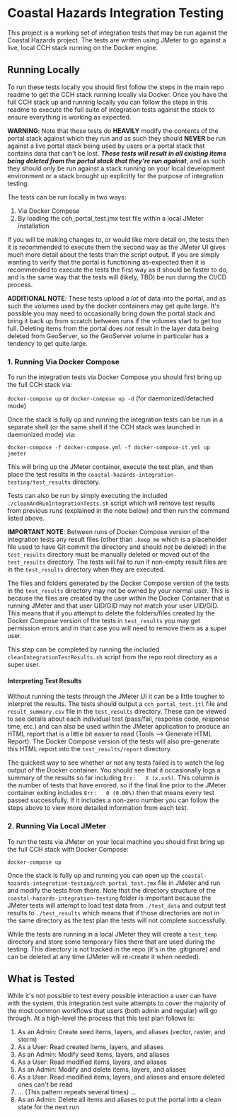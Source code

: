 # Coastal Hazards Integration Testing

This project is a working set of integration tests that may be run against
the Coastal Hazards project. The tests are written using JMeter to go against a live, local CCH
stack running on the Docker engine.

## Running Locally

To run these tests locally you should first follow the steps in the main repo readme to get the CCH stack running locally via Docker. Once you have the full CCH stack up and running locally you can follow the steps in this readme to execute the full suite of integration tests against the stack to ensure everything is working as expected.

**WARNING**: Note that these tests do **HEAVILY** modify the contents of the portal stack against which they run and as such they should **NEVER** be run against a live portal stack being used by users or a portal stack that contains data that can't be lost. _**These tests will result in all existing items being deleted from the portal stack that they're run against**_, and as such they should only be run against a stack running on your local development environment or a stack brought up explicitly for the purpose of integration testing.

The tests can be run locally in two ways:

1. Via Docker Compose
2. By loading the cch_portal_test.jmx test file within a local JMeter installation

If you will be making changes to, or would like more detail on, the tests then it is recommended to execute them the second way as the JMeter UI gives much more detail about the tests than the script output. If you are simply wanting to verify that the portal is functioning as-expected then it is recommended to execute the tests the first way as it should be faster to do, and is the same way that the tests will (likely, TBD) be run during the CI/CD process.

**ADDITIONAL NOTE**: These tests upload a _lot_ of data into the portal, and as such the volumes used by the docker containers may get quite large. It's possible you may need to occasionally bring down the portal stack and bring it back up from scratch between runs if the volumes start to get too full. Deleting items from the portal does _not_ result in the layer data being deleted from GeoServer, so the GeoServer volume in particular has a tendency to get quite large.

### 1. Running Via Docker Compose

To run the integration tests via Docker Compose you should first bring up the full CCH stack via:

`docker-compose up` or `docker-compose up -d` (for daemonized/detached mode)

Once the stack is fully up and running the integration tests can be run in a separate shell (or the same shell if the CCH stack was launched in daemonized mode) via:

`docker-compose -f docker-compose.yml -f docker-compose-it.yml up jmeter`

This will bring up the JMeter container, execute the test plan, and then place the test results in the `coastal-hazards-integration-testing/test_results` directory.

Tests can also be run by simply executing the included `./cleanAndRunIntegrationTests.sh` script which will remove test results from previous runs (explained in the note below) and then run the command listed above.

**IMPORTANT NOTE**: Between runs of Docker Compose version of the integration tests any result files (other than `.keep_me` which is a placeholder file used to have Git commit the directory and should _not_ be deleted) in the `test_results` directory must be manually deleted or moved out of the `test_results` directory. The tests will fail to run if non-empty result files are in the `test_results` directory when they are executed.

The files and folders generated by the Docker Compose version of the tests in the `test_results` directory may not be owned by your normal user. This is because the files are created by the user within the Docker Container that is running JMeter and that user UID/GID may not match your user UID/GID. This means that if you attempt to delete the folders/files created by the Docker Compose version of the tests in `test_results` you may get permission errors and in that case you will need to remove them as a super user.

This step can be completed by running the included `cleanIntegrationTestResults.sh` script from the repo root directory as a super user.

#### Interpreting Test Results

Without running the tests through the JMeter UI it can be a little tougher to interpret the results. The tests should output a `cch_portal_test.jtl` file and `result_summary.csv` file in the `test_results` directory. These can be viewed to see details about each individual test (pass/fail, response code, response time, etc.) and can also be used within the JMeter application to produce an HTML report that is a little bit easier to read (Tools --> Generate HTML Report). The Docker Compose version of the tests will also pre-generate this HTML report into the `test_results/report` directory.

The quickest way to see whether or not any tests failed is to watch the log output of the Docker container. You should see that it occasionally logs a summary of the results so far including `Err:   X (x.xx%)`. This column is the number of tests that have errored, so if the final line prior to the JMeter container exiting includes `Err:   0 (0.00%)` then that means every test passed successfully. If it includes a non-zero number you can follow the steps above to view more detailed information from each test.

### 2. Running Via Local JMeter

To run the tests via JMeter on your local machine you should first bring up the full CCH stack with Docker Compose:

`docker-compose up`

Once the stack is fully up and running you can open up the `coastal-hazards-integration-testing/cch_portal_test.jmx` file in JMeter and run and modify the tests from there. Note that the directory structure of the `coastal-hazards-integration-testing` folder is important because the JMeter tests will attempt to load test data from `./test_data` and output test results to `./test_results` which means that if those directories are not in the same directory as the test plan the tests will not complete successfully.

While the tests are running in a local JMeter they will create a `test_temp` directory and store some temporary files there that are used during the testing. This directory is not tracked in the repo (it's in the .gitignore) and can be deleted at any time (JMeter will re-create it when needed).

## What is Tested

While it's not possible to test every possible interaction a user can have with the system, this integration test suite attempts to cover the majority of the most common workflows that users (both admin and regular) will go through. At a high-level the process that this test plan follows is:

1. As an Admin: Create seed items, layers, and aliases (vector, raster, and storm)
2. As a User: Read created items, layers, and aliases
3. As an Admin: Modify seed items, layers, and aliases
4. As a User: Read modified items, layers, and aliases
5. As an Admin: Modify and delete items, layers, and aliases
6. As a User: Read modified items, layers, and aliases and ensure deleted ones can't be read
7. ... (This pattern repeats several times) ...
8. As an Admin: Delete all items and aliases to put the portal into a clean state for the next run
